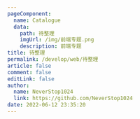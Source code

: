 ```yaml
---
pageComponent: 
  name: Catalogue
  data: 
    path: 待整理
    imgUrl: /img/前端专题.png
    description: 前端专题
title: 待整理
permalink: /develop/web/待整理
article: false
comment: false
editLink: false
author: 
  name: NeverStop1024
  link: https://github.com/NeverStop1024
date: 2022-06-12 23:35:20
---
```

